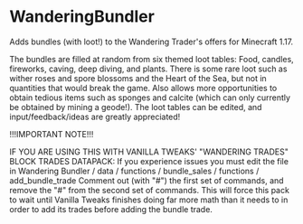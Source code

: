 # WanderingBundler
Adds bundles (with loot!) to the Wandering Trader's offers for Minecraft 1.17.

The bundles are filled at random from six themed loot tables: Food, candles, fireworks, caving, deep diving, and plants. There is some rare loot such as wither roses and spore blossoms and the Heart of the Sea, but not in quantities that would break the game. Also allows more opportunities to obtain tedious items such as sponges and calcite (which can only currently be obtained by mining a geode!). The loot tables can be edited, and input/feedback/ideas are greatly appreciated!

!!!IMPORTANT NOTE!!!

IF YOU ARE USING THIS WITH VANILLA TWEAKS' "WANDERING TRADES" BLOCK TRADES DATAPACK:
If you experience issues you must edit the file in Wandering Bundler / data / functions / bundle_sales / functions / add_bundle_trade
Comment out (with "#") the first set of commands, and remove the "#" from the second set of commands. This will force this pack to wait until Vanilla Tweaks finishes doing far more math than it needs to in order to add its trades before adding the bundle trade.
